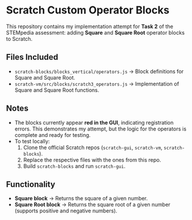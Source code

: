 # Scratch Custom Operator Blocks

This repository contains my implementation attempt for **Task 2** of the STEMpedia assessment: adding **Square** and **Square Root** operator blocks to Scratch.

## Files Included
- `scratch-blocks/blocks_vertical/operators.js` → Block definitions for Square and Square Root.
- `scratch-vm/src/blocks/scratch3_operators.js` → Implementation of Square and Square Root functions.

## Notes
- The blocks currently appear **red in the GUI**, indicating registration errors. This demonstrates my attempt, but the logic for the operators is complete and ready for testing.
- To test locally:
  1. Clone the official Scratch repos (`scratch-gui`, `scratch-vm`, `scratch-blocks`).
  2. Replace the respective files with the ones from this repo.
  3. Build `scratch-blocks` and run `scratch-gui`.

## Functionality
- **Square block** → Returns the square of a given number.
- **Square Root block** → Returns the square root of a given number (supports positive and negative numbers).
